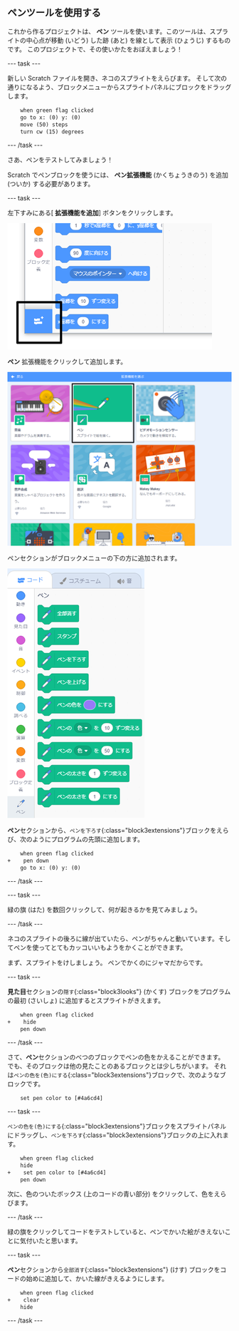 ## ペンツールを使用する

これから作るプロジェクトは、 **ペン** ツールを使います。このツールは、スプライトの中心点が移動 (いどう) した跡 (あと) を線として表示 (ひょうじ) するものです。 このプロジェクトで、その使いかたをおぼえましょう！

--- task ---

新しい Scratch ファイルを開き、ネコのスプライトをえらびます。 そして次の通りになるよう、ブロックメニューからスプライトパネルにブロックをドラッグします。

```blocks3
    when green flag clicked
    go to x: (0) y: (0)
    move (50) steps
    turn cw (15) degrees
```

--- /task ---

さあ、ペンをテストしてみましょう！

Scratch でペンブロックを使うには、 **ペン拡張機能** (かくちょうきのう) を追加 (ついか) する必要があります。

--- task ---

左下すみにある[ **拡張機能を追加**] ボタンをクリックします。

![強調表示された「拡張機能を追加」ボタン](images/add-extension-annotated.png)

**ペン** 拡張機能をクリックして追加します。

![強調表示されたペン拡張機能](images/click-pen-annotated.png)

ペンセクションがブロックメニューの下の方に追加されます。

![ペン拡張機能ブロック](images/pen-extension-blocks.png)

**ペン**セクションから、`ペンを下ろす`{:class="block3extensions"}ブロックをえらび、次のようにプログラムの先頭に追加します。

```blocks3
    when green flag clicked
+    pen down
    go to x: (0) y: (0)
```

--- /task ---

--- task ---

緑の旗 (はた) を数回クリックして、何が起きるかを見てみましょう。

--- /task ---

ネコのスプライトの後ろに線が出ていたら、ペンがちゃんと動いています。そしてペンを使ってとてもカッコいいもようをかくことができます。

まず、スプライトをけしましょう。 ペンでかくのにジャマだからです。

--- task ---

**見た目**セクションの`隠す`{:class="block3looks"} (かくす) ブロックをプログラムの最初 (さいしょ) に追加するとスプライトがきえます。

```blocks3
    when green flag clicked
+    hide
    pen down
```

--- /task ---

さて、**ペン**セクションのべつのブロックでペンの色をかえることができます。 でも、そのブロックは他の見たことのあるブロックとは少しちがいます。 それは`ペンの色を(色)にする`{:class="block3extensions"}ブロックで、次のようなブロックです。

```blocks3
    set pen color to [#4a6cd4]
```

--- task ---

`ペンの色を(色)にする`{:class="block3extensions"}ブロックをスプライトパネルにドラッグし、`ペンを下ろす`{:class="block3extensions"}ブロックの上に入れます。

```blocks3
    when green flag clicked
    hide
+    set pen color to [#4a6cd4]
    pen down
```

次に、色のついたボックス (上のコードの青い部分) をクリックして、色をえらびます。

--- /task ---

緑の旗をクリックしてコードをテストしていると、ペンでかいた絵がきえないことに気付いたと思います。

--- task ---

**ペン**セクションから`全部消す`{:class="block3extensions"} (けす) ブロックをコードの始めに追加して、かいた線がきえるようにします。

```blocks3
    when green flag clicked
+    clear
    hide
```

--- /task ---